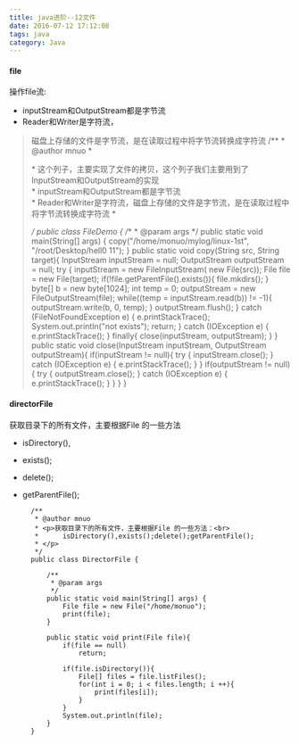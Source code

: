 ```yaml
---
title: java进阶--12文件
date: 2016-07-12 17:12:08 
tags: java
category: Java
---
```

#### file 

操作file流:

+ inputStream和OutputStream都是字节流
+ Reader和Writer是字符流，
> 磁盘上存储的文件是字节流，是在读取过程中将字节流转换成字符流
            /**
             * @author mnuo
             * <p>
             *     这个列子，主要实现了文件的拷贝，这个列子我们主要用到了InputStream和OutputStream的实现<br>
             * 	inputStream和OutputStream都是字节流<br>
             * 	Reader和Writer是字符流，磁盘上存储的文件是字节流，是在读取过程中将字节流转换成字符流
             * </p>
             */
            public class FileDemo {
            	/**
            	 * @param args
            	 */
            	public static void main(String[] args) {
            		copy("/home/monuo/mylog/linux-1st", "/root/Desktop/hell0 11");
            	}
            	public static void copy(String src, String target){
            		InputStream inputStream = null;
            		OutputStream outputStream = null;
            		try {
            			inputStream = new FileInputStream( new File(src));
            			File file = new File(target);
            			if(!file.getParentFile().exists()){
            				file.mkdirs();
            			}
            			byte[] b = new byte[1024];
            			int temp = 0;
            			outputStream = new FileOutputStream(file);
            			while((temp = inputStream.read(b)) != -1){
            				outputStream.write(b, 0, temp);
            			}
            			outputStream.flush();
            		} catch (FileNotFoundException e) {
            			e.printStackTrace();
            			System.out.println("not exists");
            			return;
            		} catch (IOException e) {
            			e.printStackTrace();
            		} finally{
            			close(inputStream, outputStream);
            		}
            	}
            	public static void close(InputStream inputStream, OutputStream outputStream){
            		if(inputStream != null){
            			try {
            				inputStream.close();
            			} catch (IOException e) {
            				e.printStackTrace();
            			}
            		}
            		if(outputStream != null){
            			try {
            				outputStream.close();
            			} catch (IOException e) {
            				e.printStackTrace();
            			}
            		}
            	}
            }

#### directorFile   
获取目录下的所有文件，主要根据File 的一些方法

+ isDirectory(),
+ exists();
+ delete();
+ getParentFile();

        /**
         * @author mnuo
         * <p>获取目录下的所有文件，主要根据File 的一些方法：<br>
         *     	isDirectory(),exists();delete();getParentFile();
         * </p>
         */
        public class DirectorFile {
        
        	/**
        	 * @param args
        	 */
        	public static void main(String[] args) {
        		File file = new File("/home/monuo");
        		print(file);
        	}
        	
        	public static void print(File file){
        		if(file == null)
        			return;
        		
        		if(file.isDirectory()){
        			File[] files = file.listFiles();
        			for(int i = 0; i < files.length; i ++){
        				print(files[i]);
        			}
        		}
        		System.out.println(file);
        	}
        }
